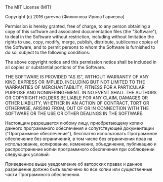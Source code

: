 The MIT License (MIT)

Copyright (c) 2016 garevna (Филиппова Ирина Гариевна)

Permission is hereby granted, free of charge, to any person obtaining a copy
of this software and associated documentation files (the "Software"), to deal
in the Software without restriction, including without limitation the rights
to use, copy, modify, merge, publish, distribute, sublicense copies of the
Software, and to permit persons to whom the Software is furnished to do so,
subject to the following conditions:

The above copyright notice and this permission notice shall be included in all
copies or substantial portions of the Software.

THE SOFTWARE IS PROVIDED "AS IS", WITHOUT WARRANTY OF ANY KIND, EXPRESS OR
IMPLIED, INCLUDING BUT NOT LIMITED TO THE WARRANTIES OF MERCHANTABILITY,
FITNESS FOR A PARTICULAR PURPOSE AND NONINFRINGEMENT. IN NO EVENT SHALL THE
AUTHORS OR COPYRIGHT HOLDERS BE LIABLE FOR ANY CLAIM, DAMAGES OR OTHER
LIABILITY, WHETHER IN AN ACTION OF CONTRACT, TORT OR OTHERWISE, ARISING FROM,
OUT OF OR IN CONNECTION WITH THE SOFTWARE OR THE USE OR OTHER DEALINGS IN THE
SOFTWARE.

Настоящим разрешается любому лицу, приобретающему копию данного программного обеспечения и сопутствующей документации
("Программное обеспечение"), бесплатно использовать Программное обеспечение без ограничений, в том числе без ограничения
прав на использование, копирование, изменение, объединение, публикацию и распространение копии программного обеспечения
при соблюдении следующих условий:

Приведенное выше уведомление об авторских правах и данное разрешение должно быть включено во все копии или существенные
части Программного обеспечения.
